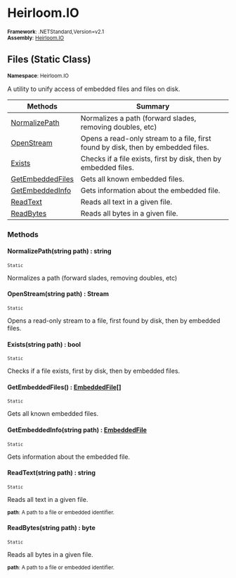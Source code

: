 # Heirloom.IO

<small>**Framework**: .NETStandard,Version=v2.1</small>  
<small>**Assembly**: [Heirloom.IO](../Heirloom.IO/Heirloom.IO.md)</small>  

## Files (Static Class)
<small>**Namespace**: Heirloom.IO</small>  

A utility to unify access of embedded files and files on disk.

| Methods                          | Summary                                                                          |
|----------------------------------|----------------------------------------------------------------------------------|
| [NormalizePath](#NOR9EC63B5C)    | Normalizes a path (forward slades, removing doubles, etc)                        |
| [OpenStream](#OPEE2974FDB)       | Opens a read-only stream to a file, first found by disk, then by embedded files. |
| [Exists](#EXI579B48CD)           | Checks if a file exists, first by disk, then by embedded files.                  |
| [GetEmbeddedFiles](#GET37B7E4B9) | Gets all known embedded files.                                                   |
| [GetEmbeddedInfo](#GET942341FA)  | Gets information about the embedded file.                                        |
| [ReadText](#REA5D446B3D)         | Reads all text in a given file.                                                  |
| [ReadBytes](#REA7862D928)        | Reads all bytes in a given file.                                                 |

### Methods

#### <a name="NOR9EC63B5C"></a>NormalizePath(string path) : string
<small>`Static`</small>

Normalizes a path (forward slades, removing doubles, etc)


#### <a name="OPEE2974FDB"></a>OpenStream(string path) : Stream
<small>`Static`</small>

Opens a read-only stream to a file, first found by disk, then by embedded files.


#### <a name="EXI579B48CD"></a>Exists(string path) : bool
<small>`Static`</small>

Checks if a file exists, first by disk, then by embedded files.


#### <a name="GET37B7E4B9"></a>GetEmbeddedFiles() : [EmbeddedFile[]](Heirloom.IO.EmbeddedFile.md)
<small>`Static`</small>

Gets all known embedded files.

#### <a name="GET942341FA"></a>GetEmbeddedInfo(string path) : [EmbeddedFile](Heirloom.IO.EmbeddedFile.md)
<small>`Static`</small>

Gets information about the embedded file.


#### <a name="REA5D446B3D"></a>ReadText(string path) : string
<small>`Static`</small>

Reads all text in a given file.

<small>**path**: <param name="path">A path to a file or embedded identifier.</param></small>  

#### <a name="REA7862D928"></a>ReadBytes(string path) :  byte
<small>`Static`</small>

Reads all bytes in a given file.

<small>**path**: <param name="path">A path to a file or embedded identifier.</param></small>  

